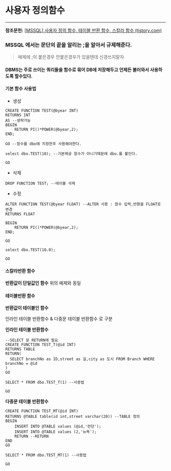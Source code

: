 # 사용자 정의함수

---

**참조문헌:** [[MSSQL\] 사용자 정의 함수, 테이블 반환 함수, 스칼라 함수 (tistory.com)](https://lifere.tistory.com/83)

### MSSQL 에서는 문단의 끝을 알리는 ;을 알아서 규제해준다. 

> 예제에 ;이 붙은경우 안붙은경우가 있을텐데 신경쓰지말자



#### **DBMS는 주로 쓰이는 쿼리들을 함수로 묶어 DB에 저장해두고 언제든 불러와서 사용하도록 할수있다.**



#### **기본 함수 사용법**

+ 생성

~~~MSSQL
CREATE FUNCTION TEST(@byear INT)
RETURNS INT
AS --생략가능
BEGIN
	RETURN PI()*POWER(@byear,2);
END;

GO --함수를 dbo에 지정한후 사용해야한다.

select dbo.TEST(10); --기본제공 함수가 아니기때문에 dbo.를 붙인다.

GO
~~~

+ 삭제

~~~MSSQL
DROP FUNCTION TEST; --테이블 삭제
~~~

+ 수정

~~~MSSQL
ALTER FUNCTION TEST(@byear FLOAT) --ALTER 사용 : 함수 입력,반환을 FLOAT로 변경
RETURNS FLOAT

BEGIN
	RETURN PI()*POWER(@byear,2);
END;

GO

select dbo.TEST(10.0);

GO
~~~



#### **스칼라반환 함수**

 **반환값이 단일값인 함수** 위의 예제와 동일



#### **테이블반환 함수**

**반환값이 테이블인 함수**

인라인 테이블 반환함수 & 다중문 테이블 반환함수 로 구분



**인라인 테이블 반환함수** 

~~~mssql
--SELECT 문 RETURN에 필요
CREATE FUNCTION TEST_T(@id INT)
RETURNS TABLE
RETURN(
  SELECT branchNo as ID,street as 길,city as 도시 FROM Branch WHERE branchNo = @id
)
GO

SELECT * FROM dbo.TEST_T(1) --사용법

GO
~~~



**다중문 테이블 반환함수** 

~~~mssql
CREATE FUNCTION TEST_MT(@id INT)
RETURNS @TABLE table(id int,street varchar(20)) --TABLE 정의
BEGIN
	INSERT INTO @TABLE values (@id,'런던');
	INSERT INTO @TABLE values (2,'뉴욕');
	RETURN --RETURN
END
GO

SELECT * FROM dbo.TEST_MT(1) --사용법

GO
~~~

